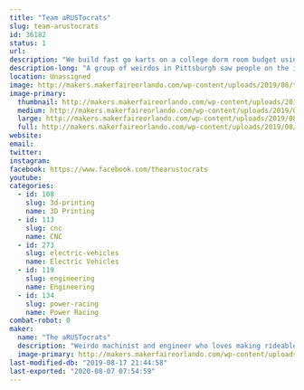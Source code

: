 ```yaml
---
title: "Team aRUSTocrats"
slug: team-arustocrats
id: 36182
status: 1
url: 
description: "We build fast go karts on a college dorm room budget using 3dprinting, spare parts, and found materials."
description-long: "A group of weirdos in Pittsburgh saw people on the internet racing undersized, extremely uncomfortable, and questionably-safe go karts and we said: \"Sounds like a great idea!\". Since 2014, The aRUSTocrats (Aristocrats from the RUST belt) have been building go karts to enter in the Power Racing Series. We've built the Batmobile (2014), the sCOOL Bus (2015), and the RAMbulance (2017-present) and have won both race weekend and season trophies."
location: Unassigned
image: http://makers.makerfaireorlando.com/wp-content/uploads/2019/08/thearustocrats.jpg
image-primary:
  thumbnail: http://makers.makerfaireorlando.com/wp-content/uploads/2019/08/thearustocrats-150x150.jpg
  medium: http://makers.makerfaireorlando.com/wp-content/uploads/2019/08/thearustocrats-300x169.jpg
  large: http://makers.makerfaireorlando.com/wp-content/uploads/2019/08/thearustocrats.jpg
  full: http://makers.makerfaireorlando.com/wp-content/uploads/2019/08/thearustocrats.jpg
website: 
email: 
twitter: 
instagram: 
facebook: https://www.facebook.com/thearustocrats
youtube: 
categories:
  - id: 108
    slug: 3d-printing
    name: 3D Printing
  - id: 113
    slug: cnc
    name: CNC
  - id: 273
    slug: electric-vehicles
    name: Electric Vehicles
  - id: 119
    slug: engineering
    name: Engineering
  - id: 134
    slug: power-racing
    name: Power Racing
combat-robot: 0
maker:
  name: "The aRUSTocrats"
  description: "Weirdo machinist and engineer who loves making rideable projects, like ebikes and gokarts, using digital design and fabrication."
  image-primary: http://makers.makerfaireorlando.com/wp-content/uploads/2019/08/profile.jpg
last-modified-db: "2019-08-17 21:44:58"
last-exported: "2020-08-07 07:54:59"
---
```

